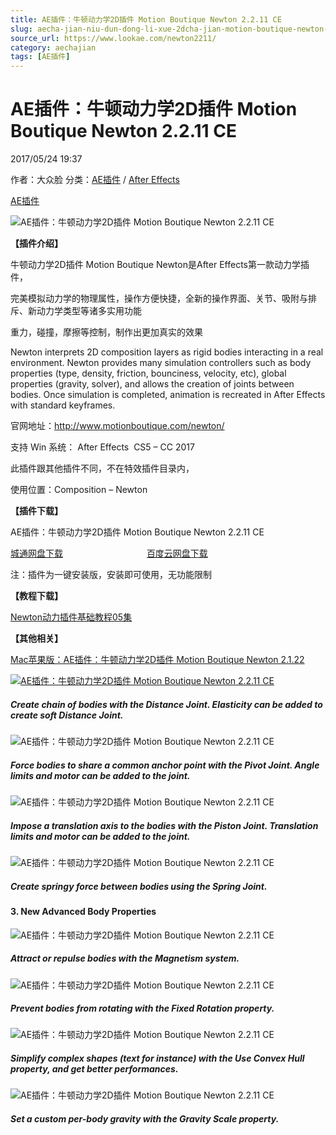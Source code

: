 ```yaml
---
title: AE插件：牛顿动力学2D插件 Motion Boutique Newton 2.2.11 CE
slug: aecha-jian-niu-dun-dong-li-xue-2dcha-jian-motion-boutique-newton-2-2-11-ce
source_url: https://www.lookae.com/newton2211/
category: aechajian
tags: [AE插件]
---
```

# AE插件：牛顿动力学2D插件 Motion Boutique Newton 2.2.11 CE

2017/05/24 19:37

作者：大众脸
分类：[AE插件](https://www.lookae.com/after-effects/aechajian/) / [After Effects](https://www.lookae.com/after-effects/)

[AE插件](https://www.lookae.com/tag/ae%e6%8f%92%e4%bb%b6/)

![AE插件：牛顿动力学2D插件 Motion Boutique Newton 2.2.11 CE](https://img.alicdn.com/imgextra/i3/705956171/TB2wgn8t5lnpuFjSZFgXXbi7FXa_!!705956171.gif "AE插件：牛顿动力学2D插件 Motion Boutique Newton 2.2.11 CE-LookAE.com")

**【插件介绍】**

牛顿动力学2D插件 Motion Boutique Newton是After Effects第一款动力学插件，

完美模拟动力学的物理属性，操作方便快捷，全新的操作界面、关节、吸附与排斥、新动力学类型等诸多实用功能

重力，碰撞，摩擦等控制，制作出更加真实的效果

Newton interprets 2D composition layers as rigid bodies interacting in a real environment. Newton provides many simulation controllers such as body properties (type, density, friction, bounciness, velocity, etc), global properties (gravity, solver), and allows the creation of joints between bodies. Once simulation is completed, animation is recreated in After Effects with standard keyframes.

官网地址：http://www.motionboutique.com/newton/

支持 Win 系统： After Effects  CS5 – CC 2017

此插件跟其他插件不同，不在特效插件目录内，

使用位置：Composition – Newton

**【插件下载】**

AE插件：牛顿动力学2D插件 Motion Boutique Newton 2.2.11 CE

[城通网盘下载](https://www.pipipan.com/fs/680462-204082565)                                  [百度云网盘下载](https://pan.baidu.com/s/1nuNadJz)

注：插件为一键安装版，安装即可使用，无功能限制

**【教程下载】**

[Newton动力插件基础教程05集](http://www.ctdisk.com/file/8779528)

**【其他相关】**

[Mac苹果版：AE插件：牛顿动力学2D插件 Motion Boutique Newton 2.1.22](https://www.lookae.com/newton/)

[![AE插件：牛顿动力学2D插件 Motion Boutique Newton 2.2.11 CE](http://www.motionboutique.com/wp-content/uploads/2012/10/distance-joints.gif "AE插件：牛顿动力学2D插件 Motion Boutique Newton 2.2.11 CE-LookAE.com")](http://www.motionboutique.com/wp-content/uploads/2012/10/distance-joints.gif)

##### Create chain of bodies with the Distance Joint. Elasticity can be added to create soft Distance Joint.

![AE插件：牛顿动力学2D插件 Motion Boutique Newton 2.2.11 CE](http://www.motionboutique.com/wp-content/uploads/2012/10/pivot-joint.gif "AE插件：牛顿动力学2D插件 Motion Boutique Newton 2.2.11 CE-LookAE.com")

##### Force bodies to share a common anchor point with the Pivot Joint. Angle limits and motor can be added to the joint.

![AE插件：牛顿动力学2D插件 Motion Boutique Newton 2.2.11 CE](http://www.motionboutique.com/wp-content/uploads/2012/10/piston-joints.gif "AE插件：牛顿动力学2D插件 Motion Boutique Newton 2.2.11 CE-LookAE.com")

##### Impose a translation axis to the bodies with the Piston Joint. Translation limits and motor can be added to the joint.

![AE插件：牛顿动力学2D插件 Motion Boutique Newton 2.2.11 CE](http://www.motionboutique.com/wp-content/uploads/2012/10/spring-joints.gif "AE插件：牛顿动力学2D插件 Motion Boutique Newton 2.2.11 CE-LookAE.com")

##### Create springy force between bodies using the Spring Joint.

#### 3. New Advanced Body Properties

![AE插件：牛顿动力学2D插件 Motion Boutique Newton 2.2.11 CE](http://www.motionboutique.com/wp-content/uploads/2012/10/magnet.gif "AE插件：牛顿动力学2D插件 Motion Boutique Newton 2.2.11 CE-LookAE.com")

##### Attract or repulse bodies with the Magnetism system.

![AE插件：牛顿动力学2D插件 Motion Boutique Newton 2.2.11 CE](http://www.motionboutique.com/wp-content/uploads/2012/10/fixed-rotation.gif "AE插件：牛顿动力学2D插件 Motion Boutique Newton 2.2.11 CE-LookAE.com")

##### Prevent bodies from rotating with the Fixed Rotation property.

![AE插件：牛顿动力学2D插件 Motion Boutique Newton 2.2.11 CE](http://www.motionboutique.com/wp-content/uploads/2012/10/convex_hull.png "AE插件：牛顿动力学2D插件 Motion Boutique Newton 2.2.11 CE-LookAE.com")

##### Simplify complex shapes (text for instance) with the Use Convex Hull property, and get better performances.

![AE插件：牛顿动力学2D插件 Motion Boutique Newton 2.2.11 CE](http://www.motionboutique.com/wp-content/uploads/2012/10/gravity-scale.gif "AE插件：牛顿动力学2D插件 Motion Boutique Newton 2.2.11 CE-LookAE.com")

##### Set a custom per-body gravity with the Gravity Scale property.
